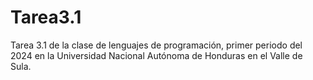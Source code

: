 # Tarea3.1
Tarea 3.1 de la clase de lenguajes de programación, primer periodo del 2024 en la Universidad Nacional Autónoma de Honduras en el Valle de Sula.
